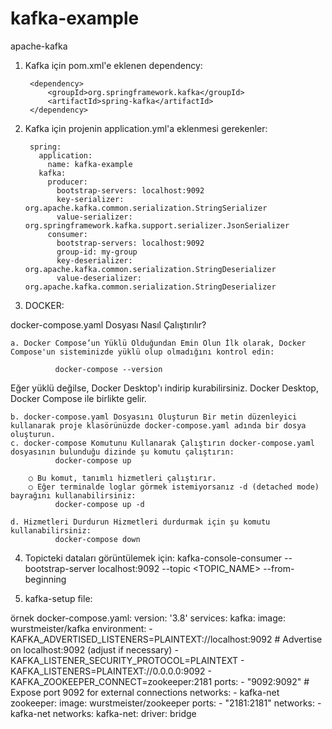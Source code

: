 # kafka-example
apache-kafka

1. Kafka için pom.xml'e eklenen dependency:
   
		<dependency>
			<groupId>org.springframework.kafka</groupId>
			<artifactId>spring-kafka</artifactId>
		</dependency>

3. Kafka için projenin application.yml'a eklenmesi gerekenler:

		spring:
		  application:
		    name: kafka-example
		  kafka:
		    producer:
		      bootstrap-servers: localhost:9092
		      key-serializer: org.apache.kafka.common.serialization.StringSerializer
		      value-serializer: org.springframework.kafka.support.serializer.JsonSerializer
		    consumer:
		      bootstrap-servers: localhost:9092
		      group-id: my-group
		      key-deserializer: org.apache.kafka.common.serialization.StringDeserializer
		      value-deserializer: org.apache.kafka.common.serialization.StringDeserializer
	

3. DOCKER:

docker-compose.yaml Dosyası Nasıl Çalıştırılır?

	a. Docker Compose’un Yüklü Olduğundan Emin Olun İlk olarak, Docker Compose'un sisteminizde yüklü olup olmadığını kontrol edin:

              docker-compose --version

Eğer yüklü değilse, Docker Desktop'ı indirip kurabilirsiniz. Docker Desktop, Docker Compose ile birlikte gelir.
	
	b. docker-compose.yaml Dosyasını Oluşturun Bir metin düzenleyici kullanarak proje klasörünüzde docker-compose.yaml adında bir dosya oluşturun.
	c. docker-compose Komutunu Kullanarak Çalıştırın docker-compose.yaml dosyasının bulunduğu dizinde şu komutu çalıştırın:
              docker-compose up
              
		○ Bu komut, tanımlı hizmetleri çalıştırır.
		○ Eğer terminalde loglar görmek istemiyorsanız -d (detached mode) bayrağını kullanabilirsiniz:
              docker-compose up -d
              
	d. Hizmetleri Durdurun Hizmetleri durdurmak için şu komutu kullanabilirsiniz:
              docker-compose down



  
4. Topicteki dataları görüntülemek için:
      kafka-console-consumer --bootstrap-server localhost:9092 --topic <TOPIC_NAME> --from-beginning


5. kafka-setup file:
   
örnek docker-compose.yaml:
      version: '3.8'
      services:
	kafka:
	  image: wurstmeister/kafka
	  environment:
	    - KAFKA_ADVERTISED_LISTENERS=PLAINTEXT://localhost:9092  # Advertise on localhost:9092 (adjust if necessary)
	    - KAFKA_LISTENER_SECURITY_PROTOCOL=PLAINTEXT
	    - KAFKA_LISTENERS=PLAINTEXT://0.0.0.0:9092
	    - KAFKA_ZOOKEEPER_CONNECT=zookeeper:2181
	  ports:
	    - "9092:9092"  # Expose port 9092 for external connections
	  networks:
	    - kafka-net
	zookeeper:
	  image: wurstmeister/zookeeper
	  ports:
	    - "2181:2181"
	  networks:
	    - kafka-net
      networks:
                kafka-net:
                  driver: bridge
